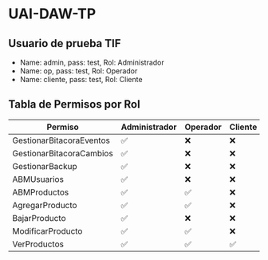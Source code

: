 # UAI-DAW-TP

## Usuario de prueba TIF

- Name: admin, pass: test, Rol: Administrador
- Name: op, pass: test, Rol: Operador
- Name: cliente, pass: test, Rol: Cliente

## Tabla de Permisos por Rol

| **Permiso**              | **Administrador** | **Operador** | **Cliente** |
| ------------------------ | ----------------- | ------------ | ----------- |
| GestionarBitacoraEventos | ✅                 | ❌            | ❌           |
| GestionarBitacoraCambios | ✅                 | ❌            | ❌           |
| GestionarBackup          | ✅                 | ❌            | ❌           |
| ABMUsuarios              | ✅                 | ❌            | ❌           |
| ABMProductos             | ✅                 | ✅            | ❌           |
| AgregarProducto          | ✅                 | ✅            | ❌           |
| BajarProducto            | ✅                 | ❌            | ❌           |
| ModificarProducto        | ✅                 | ✅            | ❌           |
| VerProductos             | ✅                 | ✅            | ✅           |